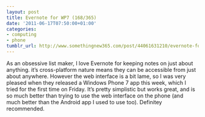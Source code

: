 ```yaml
---
layout: post
title: Evernote for WP7 (168/365)
date: '2011-06-17T07:50:00+01:00'
categories:
- computing
- phone
tumblr_url: http://www.somethingnew365.com/post/44061631210/evernote-for-wp7-168365
---
```

As an obsessive list maker, I love Evernote for keeping notes on just about anything. it’s cross-platform nature means they can be accessible from just about anywhere. However the web interface is a bit lame, so I was very pleased when they released a Windows Phone 7 app this week, which I tried for the first time on Friday.
It’s pretty simplistic but works great, and is so much better than trying to use the web interface on the phone (and much better than the Android app I used to use too). Definitey recommended.
